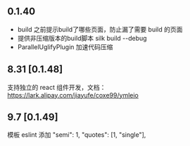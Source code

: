 ## 0.1.40

* build 之前提示build了哪些页面，防止漏了需要 build 的页面
* 提供非压缩版本的build脚本 silk build --debug
* ParallelUglifyPlugin 加速代码压缩

## 8.31 [0.1.48]

支持独立的 react 组件开发，文档： https://lark.alipay.com/jiayufe/coxe99/ymleio

## 9.7  [0.1.49]

 模板 eslint 添加
"semi": 1,
"quotes": [1, "single"],